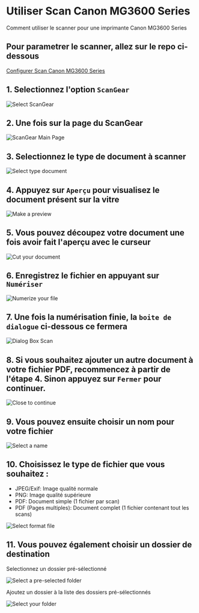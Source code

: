 
# Utiliser Scan Canon MG3600 Series
Comment utiliser le scanner pour une imprimante Canon MG3600 Series

## Pour parametrer le scanner, allez sur le repo ci-dessous
[Configurer Scan Canon MG3600 Series]()


## 1. Selectionnez l'option `ScanGear`
![Select ScanGear](https://media.discordapp.net/attachments/1212428048109010974/1212428209312899072/image.png?ex=65f1ccc2&is=65df57c2&hm=2d57b3b138d85f1c8402a4103e388aa932314550f3c2892368e8050f44ac9de0&=&format=webp&quality=lossless)

## 2. Une fois sur la page du ScanGear
![ScanGear Main Page](https://media.discordapp.net/attachments/1212428048109010974/1212437524719599686/image.png?ex=65f1d56f&is=65df606f&hm=a4c6a6e333e319f0fb7ef3f142f07449fa5797aa5462772415ed16db514c8a78&=&format=webp&quality=lossless&width=690&height=416)

## 3. Selectionnez le type de document à scanner
![Select type document](https://media.discordapp.net/attachments/1212428048109010974/1212438159246368839/image.png?ex=65f1d607&is=65df6107&hm=b2bb76d9960b608f405a3ef51462f1fcaa3c7042e9527785b939293e8c218a26&=&format=webp&quality=lossless&width=172&height=416)

## 4. Appuyez sur `Aperçu` pour visualisez le document présent sur la vitre
![Make a preview](https://media.discordapp.net/attachments/1212428048109010974/1212438467686957157/image.png?ex=65f1d650&is=65df6150&hm=34e9283f8a21f630a6018a2502468a43ac88b3f40b11cbeb8c86d66a6f3f9297&=&format=webp&quality=lossless&width=173&height=416)

## 5. Vous pouvez découpez votre document une fois avoir fait l'aperçu avec le curseur
![Cut your document](https://media.discordapp.net/attachments/1212428048109010974/1212439235580399646/image.png?ex=65f1d707&is=65df6207&hm=80be75124d40c25d09bfdf37c83f49dcfbf04433728e5413b56b35e0d0c364e3&=&format=webp&quality=lossless&width=569&height=416)

## 6. Enregistrez le fichier en appuyant sur `Numériser`
![Numerize your file](https://media.discordapp.net/attachments/1212428048109010974/1212440488771190825/image.png?ex=65f1d832&is=65df6332&hm=66fa38b5581f0890b815c5f605d66ff8915ecc2f4f082a05fe2b57772b5188c1&=&format=webp&quality=lossless&width=173&height=416)

## 7. Une fois la numérisation finie, la `boite de dialogue` ci-dessous ce fermera
![Dialog Box Scan](https://media.discordapp.net/attachments/1212428048109010974/1212443434061930576/image.png?ex=65f1daf0&is=65df65f0&hm=50f8d5655d386a576d1cec2260adcd7bc6f59c6c6326283924c086c34c7971d8&=&format=webp&quality=lossless&width=690&height=416)

## 8. Si vous souhaitez ajouter un autre document à votre fichier PDF, recommencez à partir de l'étape 4. Sinon appuyez sur `Fermer` pour continuer.
![Close to continue](https://media.discordapp.net/attachments/1212428048109010974/1212444026347716629/image.png?ex=65f1db7e&is=65df667e&hm=ae794a2f22988194ef5c0c02084aaff409170a6f1fdfedb00c02d05188d479c5&=&format=webp&quality=lossless&width=169&height=416)

## 9. Vous pouvez ensuite choisir un nom pour votre fichier
![Select a name](https://media.discordapp.net/attachments/1212428048109010974/1212445152195383297/image.png?ex=65f1dc8a&is=65df678a&hm=a53b2be94c5b27fd5ca646cbc09e9ba190b7f7349935618f8d9be494b81324d1&=&format=webp&quality=lossless&width=362&height=416)

## 10. Choisissez le type de fichier que vous souhaitez :
- JPEG/Exif: Image qualité normale
- PNG: Image qualité supérieure
- PDF: Document simple (1 fichier par scan)
- PDF (Pages multiples): Document complet (1 fichier contenant tout les scans)

![Select format file](https://media.discordapp.net/attachments/1212428048109010974/1212448657316511794/image.png?ex=65f1dfce&is=65df6ace&hm=3ea19f8e3e7db7b6db8973a82c32b80e90f8c4c4ef6ec656306f8eaaf216393d&=&format=webp&quality=lossless&width=362&height=416)

## 11. Vous pouvez également choisir un dossier de destination
Selectionnez un dossier pré-sélectionné

![Select a pre-selected folder](https://media.discordapp.net/attachments/1212428048109010974/1212445438339457124/image.png?ex=65f1dcce&is=65df67ce&hm=9f34c645ef8125d167148840318cfedcc3952af6127f30d29a4c742507e3e62a&=&format=webp&quality=lossless&width=362&height=416)

Ajoutez un dossier à la liste des dossiers pré-sélectionnés

![Select your folder](https://media.discordapp.net/attachments/1212428048109010974/1212445438670802964/image.png?ex=65f1dcce&is=65df67ce&hm=4c9c9245ccdbd1962514eb60ca6cd76bf0d7741e7aa459d770879e3b2cec7d5b&=&format=webp&quality=lossless&width=362&height=416)
